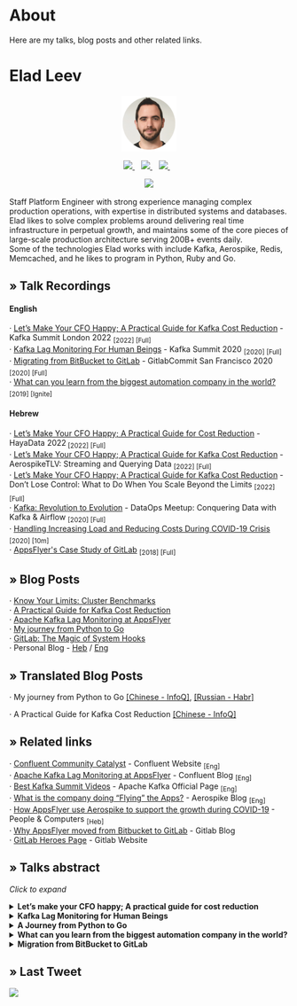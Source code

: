 # About
Here are my talks, blog posts and other related links.

# Elad Leev
<p align='center'>
<img src="img/elad-round.png" width="100"><br>
</p>

<p align='center'>
  <a href="https://www.linkedin.com/in/eladleev/">
    <img src="https://img.shields.io/badge/linkedin-%230077B5.svg?&style=for-the-badge&logo=linkedin&logoColor=white" />
  </a>&nbsp;&nbsp;
    <a href="https://medium.com/@eladleev">
    <img src="https://img.shields.io/badge/medium-%2312100E.svg?&style=for-the-badge&logo=medium&logoColor=white" />
  </a>&nbsp;&nbsp;
  </a>
    <a href="https://stackoverflow.com/users/3922514/elad-leev">
    <img src="https://img.shields.io/badge/stackoverflow-%23FE7A16.svg?&style=for-the-badge&logo=stackoverflow&logoColor=white" />
  </a>&nbsp;&nbsp;
</p>
<p align='center'>
    <a href="https://twitter.com/Eladleev">
    <img src="https://img.shields.io/badge/twitter-follow%20me-%231DA1F2.svg?&style=for-the-badge&logo=twitter" />
  </a>
</p>

Staff Platform Engineer with strong experience managing complex production operations, with expertise in distributed systems and databases.<br>
Elad likes to solve complex problems around delivering real time infrastructure in perpetual growth, and maintains some of the core pieces of large-scale production architecture serving 200B+ events daily.<br>
Some of the technologies Elad works with include Kafka, Aerospike, Redis, Memcached, and he likes to program in Python, Ruby and Go.
</p>

## &#187;	 Talk Recordings
#### English
&#183; [Let’s Make Your CFO Happy; A Practical Guide for Kafka Cost Reduction](https://www.confluent.io/en-gb/events/kafka-summit-london-2022/lets-make-your-cfo-happy-a-practical-guide-for-kafka-cost-reduction/) - Kafka Summit London 2022 <sub> [2022] [Full]</sub> <br>
&#183; [Kafka Lag Monitoring For Human Beings](https://www.confluent.io/resources/kafka-summit-2020/kafka-lag-monitoring-for-human-beings) - Kafka Summit 2020 <sub> [2020] [Full]</sub> <br>
&#183; [Migrating from BitBucket to GitLab](https://www.youtube.com/watch?v=z_6tVRCyJxs) - GitlabCommit San Francisco 2020 <sub> [2020] [Full] </sub><br>
&#183; [What can you learn from the biggest automation company in the world?](https://youtu.be/nlOgFPTwdq0) <sub> [2019] [Ignite]</sub> <br>

#### Hebrew
&#183; [Let’s Make Your CFO Happy; A Practical Guide for Cost Reduction](https://www.youtube.com/watch?v=Uz7xKOZkXUg) - HayaData 2022<sub> [2022] [Full]</sub> <br>
&#183; [Let’s Make Your CFO Happy; A Practical Guide for Kafka Cost Reduction](https://www.youtube.com/watch?v=ofVHiADj6go) - AerospikeTLV: Streaming and Querying Data <sub> [2022] [Full]</sub> <br>
&#183; [Let’s Make Your CFO Happy; A Practical Guide for Kafka Cost Reduction](https://www.youtube.com/watch?v=1AdW9L4kjIo) - Don’t Lose Control: What to Do When You Scale Beyond the Limits
<sub> [2022] [Full]</sub> <br>
&#183; [Kafka: Revolution to Evolution](https://www.youtube.com/watch?v=OQwK0n0x65o) - DataOps Meetup: Conquering Data with Kafka & Airflow <sub> [2020] [Full]</sub> <br>
&#183; [Handling Increasing Load and Reducing Costs During COVID-19 Crisis](https://www.youtube.com/watch?v=rRRTTxBohrg&t=1677s) <sub>[2020] [10m]</sub> <br>
&#183; [AppsFlyer's Case Study of GitLab](https://www.youtube.com/watch?v=N8pEKNw4nmI)  <sub> [2018] [Full]</sub> <br>


## &#187;	 Blog Posts
&#183; [Know Your Limits: Cluster Benchmarks](https://medium.com/riskified-technology/know-your-limits-cluster-benchmarks-ecc6c3c77574)<br>
&#183; [A Practical Guide for Kafka Cost Reduction](https://leevs.dev/kafka-cost-reduction/)<br>
&#183; [Apache Kafka Lag Monitoring at AppsFlyer](https://www.confluent.io/blog/kafka-lag-monitoring-and-metrics-at-appsflyer/)<br>
&#183; [My journey from Python to Go](https://medium.com/appsflyer/my-journey-from-python-to-go-3859783c6b3c)<br>
&#183; [GitLab: The Magic of System Hooks](https://medium.com/appsflyer/gitlab-the-magic-of-system-hooks-f38c4f7ca8e7)<br>
&#183; Personal Blog - [Heb](https://leev.tech/) / [Eng](https://leevs.dev/) <br>

## &#187;	 Translated Blog Posts
&#183; My journey from Python to Go [[Chinese - InfoQ]](https://www.infoq.cn/article/G-cfduQWKy3ROfx5p6US), [[Russian - Habr]](https://habr.com/ru/company/skillbox/blog/444866/)

&#183; A Practical Guide for Kafka Cost Reduction [[Chinese - InfoQ]](https://www.infoq.cn/article/zGb2m6e17hlmRDxViaNi)

## &#187;	 Related links
&#183; [Confluent Community Catalyst](https://www.confluent.io/nominate/#:~:text=%40danjagiel-,Elad,-Leev%C2%A0) - Confluent Website <sub>[Eng]</sub><br>
&#183; [Apache Kafka Lag Monitoring at AppsFlyer](https://www.confluent.io/blog/kafka-lag-monitoring-and-metrics-at-appsflyer/) - Confluent Blog <sub>[Eng]</sub><br>
&#183; [Best Kafka Summit Videos](http://kafka.apache.org/videos#kafka_operations:~:text=Kafka%20Lag%20Monitoring%20For%2[…]an%20Beings%2C%20Elad%20Leev%20(AppsFlyer)%2C%20KS%202020) - Apache Kafka Official Page <sub>[Eng]</sub><br>
&#183; [What is the company doing “Flying” the Apps?](https://www.aerospike.com/news/news-article/what-is-the-company-doing-flying-the-apps/) - Aerospike Blog <sub>[Eng]</sub><br>
&#183; [How AppsFlyer use Aerospike to support the growth during COVID-19](https://www.pc.co.il/thenewcom/315643/) - People & Computers <sub>[Heb]</sub><br>
&#183; [Why AppsFlyer moved from Bitbucket to GitLab](https://about.gitlab.com/blog/2020/04/27/appsflyer-moves-to-gitlab/) - Gitlab Blog<br>
&#183; [GitLab Heroes Page](https://about.gitlab.com/community/heroes/members) - Gitlab Website<br>

## &#187;	 Talks abstract
_Click to expand_

<details><summary><strong>Let’s make your CFO happy; A practical guide for cost reduction</strong></summary>

#### Talk Description
According to Gartner Forecasts, the worldwide end-user spending on public cloud services is forecast to grow by 23% in 2021, to a total of $332B. As organizations evolve and grow, data rates grow too, as do consequent cloud costs. Take a look at your AWS bill, and you will probably find Hadoop, Spark, and Kafka at the top. So what can we do?

In this talk, we are going to address exactly this problem. We will understand what we are paying for, how to develop an economic mindset, where we can cut costs, and what we can proactively do to reduce our cloud infrastructure cost.


<p><strong>Type:</strong> Full-length Presentation</p>
<p><strong>Tags:</strong> Cloud, Cloud Cost, FinOps, Kafka, Spark, Distributed Systems, Cost reduction, Cost saving, AWS, GCP, Data</p>
<hr/>
</details>

<details><summary><strong>Kafka Lag Monitoring for Human Beings</strong></summary>

#### Talk Description
One of the key metrics to monitor when working with Apache Kafka, as a data pipeline or a streaming platform, is Consumer Groups Lag.

Lag is the delta between the last produced message and the last committed message of a partition. In other words, lag indicates how far behind your application is in processing up-to-date information.
For a long time, we used our own service to keep track of these metrics, collect them and visualize them. But this didn’t scale well.

You had to perform many manual operations, redeploy it and to do other tedious manual tasks, but most importantly, the biggest gap for us, was that its out was represented in absolute numbers (e.g - your lag is 30K), which basically tells you nothing as a human being.

We understood that we had to find a more suitable solution that will give us better visibility and will allow us to measure the lag in a time-based format that we all understand.
In this talk, I’m going to go over the core concepts of Kafka offsets and lags, and explain why lag even matters and is an important KPI to measure.  I’ll also talk about the kind of research we did to find the right tool, what the options in the market were at the time, and eventually why we chose Linkedin’s Burrow as the right tool for us. And finally, I’ll take a closer look at Burrow, its building blocks, how we build and deploy it, how we monitor better with it, and eventually the most important improvement - how we transformed its output from numbers to time-based metrics.

<p><strong>Type</strong>: Full-length Presentation</p>
<p><strong>Tags</strong>: Kafka, Monitoring, Lag, Data Pipeline, Streaming, Burrow</p>
<hr/>
</details>


<details><summary><strong>A Journey from Python to Go</strong></summary>

#### Talk Description

I love Python. It has been my go-to language for the past five years. But the growth in the popularity and maturity of Go, alongside the strong user base, made me think about how I can add it into my tool set.

In this talk, I'm going to tell you about my journey from Python to Go, and provide you with some tips and expose you to some of the resources that helped me succeed on this journey and live to tell the tale.  I will dive into some of the main differences, and how to minimize the learning curve, as well as some of the excellent libraries and tools that enabled me to ramp up my Go coding skills pretty quickly & painlessly.

<p><strong>Type:</strong> Full-length Presentation</p>
<p><strong>Tags:</strong> Go, Golang, Python, Coding, Resources, Tips</p>
<hr/>
</details>

<details><summary><strong>What can you learn from the biggest automation company in the world?</strong></summary>

#### Talk Description
We will go over some high scale patterns in one of the most surprising and loved company in the industry.<br>
I'm lovin it.


<p><strong>Type</strong>: Ignite</p>
<p><strong>Tags</strong>: Tech, Scale, Software Patterns, System Design, Distributed Systems</p>
<hr/>
</details>


<details><summary><strong>Migration from BitBucket to GitLab</strong></summary>

#### Talk Description
AppsFlyer migrated its entire git operation, with production clients from BitBucket to Gitlab.  This talk will dive into what was involved with the migration process - from building the architecture through selecting the tooling and eventually how we built our very own self-serve API abstraction over the GitLab API.  Some of the points the talk will review:
* The migration process - from Mercurial to Git, how to move all projects, how to get developer buy-in and the lessons learned during the process
* Architecture - How we built it, the challenges we faced, how we built our DR solution, alongside the distributed backup  
* Building monitoring for the environment
* Self-service, tooling & and some pro tips and tricks for working with Gitlab

While this will be a talk about our Gitlab implementation, it will also provide key takeways for making such a migration in a large-scale engineering organization.

<p><strong>Type</strong>: Full-length Presentation</p>
<p><strong>Tags</strong>: GitLab, Git, BitBucket, Migration, Mercurial, hg, API</p>
<hr/>
</details>

## &#187;	 Last Tweet
[![](https://gtce.itsvg.in/api?username=eladleev)](https://github.com/VishwaGauravIn/github-twitter-card-embed)
